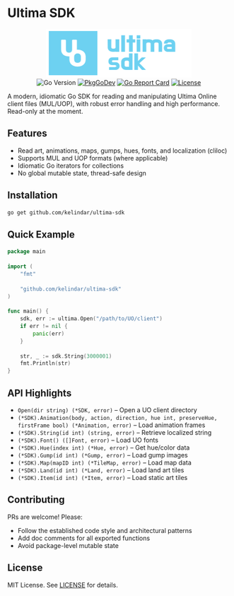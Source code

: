 # Ultima SDK

<p align="center">
  <img width="330" height="110" src=".github/logo.png" border="0">
  <br>
  <img src="https://img.shields.io/github/go-mod/go-version/kelindar/ultima-sdk" alt="Go Version">
  <a href="https://pkg.go.dev/github.com/kelindar/ultima-sdk"><img src="https://pkg.go.dev/badge/github.com/kelindar/ultima-sdk" alt="PkgGoDev"></a>
  <a href="https://goreportcard.com/report/github.com/kelindar/ultima-sdk"><img src="https://goreportcard.com/badge/github.com/kelindar/ultima-sdk" alt="Go Report Card"></a>
  <a href="https://opensource.org/licenses/MIT"><img src="https://img.shields.io/badge/License-MIT-blue.svg" alt="License"></a>
</p>

A modern, idiomatic Go SDK for reading and manipulating Ultima Online client files (MUL/UOP), with robust error handling and high performance. Read-only at the moment.

## Features

- Read art, animations, maps, gumps, hues, fonts, and localization (cliloc)
- Supports MUL and UOP formats (where applicable)
- Idiomatic Go iterators for collections
- No global mutable state, thread-safe design

## Installation

```sh
go get github.com/kelindar/ultima-sdk
```

## Quick Example

```go
package main

import (
	"fmt"

	"github.com/kelindar/ultima-sdk"
)

func main() {
	sdk, err := ultima.Open("/path/to/UO/client")
	if err != nil {
		panic(err)
	}

	str, _ := sdk.String(3000001)
	fmt.Println(str)
}
```

## API Highlights

- `Open(dir string) (*SDK, error)` – Open a UO client directory
- `(*SDK).Animation(body, action, direction, hue int, preserveHue, firstFrame bool) (*Animation, error)` – Load animation frames
- `(*SDK).String(id int) (string, error)` – Retrieve localized string
- `(*SDK).Font() ([]Font, error)` – Load UO fonts
- `(*SDK).Hue(index int) (*Hue, error)` – Get hue/color data
- `(*SDK).Gump(id int) (*Gump, error)` – Load gump images
- `(*SDK).Map(mapID int) (*TileMap, error)` – Load map data
- `(*SDK).Land(id int) (*Land, error)` – Load land art tiles
- `(*SDK).Item(id int) (*Item, error)` – Load static art tiles

## Contributing

PRs are welcome! Please:

- Follow the established code style and architectural patterns
- Add doc comments for all exported functions
- Avoid package-level mutable state

## License

MIT License. See [LICENSE](LICENSE) for details.
